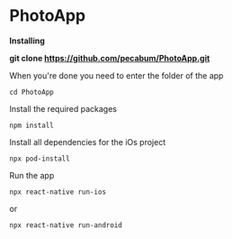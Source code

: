 # PhotoApp

****Installing****

**git clone https://github.com/pecabum/PhotoApp.git**

When you're done you need to enter the folder of the app
```
cd PhotoApp
```

Install the required packages
```
npm install
```

Install all dependencies for the iOs project
```
npx pod-install
```

Run the app 
```
npx react-native run-ios
```
or 
```
npx react-native run-android
```
